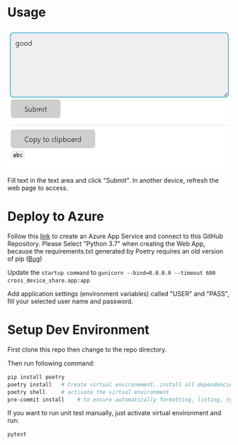 # Usage

![](docs/images/README/2022-04-11-21-05-04.png)

Fill text in the text area and click "Submit".  In another device, refresh the web page to access.

# Deploy to Azure

Follow this [link](https://github.com/smartninja/example-azure-flask) to create an Azure App Service and connect to this GitHub Repository.
Please Select "Python 3.7" when creating the Web App, because the requirements.txt generated by Poetry requires an old version of pip ([Bug](https://github.com/python-poetry/poetry/issues/3472))


Update the `startup command` to `gunicorn --bind=0.0.0.0 --timeout 600 cross_device_share.app:app`

Add application settings (environment variables) called "USER" and "PASS", fill your selected user name and password.
# Setup Dev Environment

First clone this repo then change to the repo directory.

Then run following command:
```sh
pip install poetry
poetry install   # Create virtual environement, install all dependencies for the project
poetry shell     # activate the virtual environment
pre-commit install    # to ensure automatically formatting, linting, type checking and testing before every commit
```

If you want to run unit test manually, just activate virtual environment and run:
```sh
pytest
```

